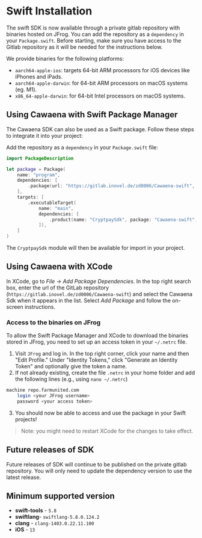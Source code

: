 # Swift Installation

The swift SDK is now available through a private gitlab repository with binaries hosted on JFrog. You can add the repository as a `dependency` in your `Package.swift`. Before starting, make sure you have access to the Gitlab repository as it will be needed for the instructions below.

We provide binaries for the following platforms:

- `aarch64-apple-ios`: targets 64-bit ARM processors for iOS devices like iPhones and iPads.
- `aarch64-apple-darwin`: for 64-bit ARM processors on macOS systems (eg. M1).
- `x86_64-apple-darwin`: for 64-bit Intel processors on macOS systems.

## Using Cawaena with Swift Package Manager

The Cawaena SDK can also be used as a Swift package. Follow these steps to integrate it into your project:

Add the repository as a `dependency` in your `Package.swift` file:

```swift
import PackageDescription

let package = Package(
    name: "program",
    dependencies: [
        .package(url: "https://gitlab.inovel.de/zd0006/Cawaena-swift", from: "0.0.1")
    ],
    targets: [
        .executableTarget(
            name: "main",
            dependencies: [
                .product(name: "CryptpaySdk", package: "Cawaena-swift")
            ]),
    ]
)
```

The `CryptpaySdk` module will then be available for import in your project.

## Using Cawaena with XCode

In XCode, go to _File -> Add Package Dependencies_. In the top right search box, enter the url of the GitLab repository (`https://gitlab.inovel.de/zd0006/Cawaena-swift`) and select the Cawaena Sdk when it appears in the list. Select _Add Package_ and follow the on-screen instructions.

### Access to the binaries on JFrog

To allow the Swift Package Manager and XCode to download the binaries stored in JFrog, you need to set up an access token in your `~/.netrc` file.

1. Visit `JFrog` and log in. In the top right corner, click your name and then "Edit Profile." Under "Identity Tokens," click "Generate an Identity Token" and optionally give the token a name.
2. If not already existing, create the file `.netrc` in your home folder and add the following lines (e.g., using `nano ~/.netrc`)

```zsh
machine repo.farmunited.com
    login <your JFrog username>
    password <your access token>
```

3. You should now be able to access and use the package in your Swift projects!

> Note: you might need to restart XCode for the changes to take effect.

## Future releases of SDK

Future releases of SDK will continue to be published on the private gitlab repository. You will only need to update the dependency version to use the latest release.

## Minimum supported version

- **swift-tools** - `5.8`
- **swiftlang**- `swiftlang-5.8.0.124.2`
- **clang** - `clang-1403.0.22.11.100`
- **iOS** - `13`
